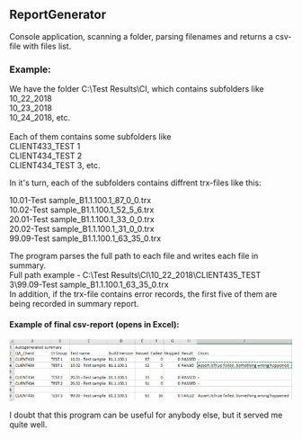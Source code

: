 ## ReportGenerator
Console application, scanning a folder, parsing filenames and returns a csv-file with files list.</br>

### Example:</br>
We have the folder C:\Test Results\CI, which contains subfolders like </br>
10_22_2018</br>
10_23_2018 </br>
10_24_2018, etc. </br>
</br>
Each of them contains some subfolders like </br>
CLIENT433_TEST 1 </br>
CLIENT434_TEST 2</br>
CLIENT434_TEST 3, etc.</br>

In it's turn, each of the subfolders contains diffrent trx-files like this:</br>

10.01-Test sample_B1.1.100.1_87_0_0.trx</br>
10.02-Test sample_B1.1.100.1_52_5_6.trx</br>
20.01-Test sample_B1.1.100.1_33_0_0.trx</br>
20.02-Test sample_B1.1.100.1_31_0_0.trx</br>
99.09-Test sample_B1.1.100.1_63_35_0.trx</br>

The program parses the full path to each file and writes each file in summary.</br>
Full path example - C:\Test Results\CI\10_22_2018\CLIENT435_TEST 3\99.09-Test sample_B1.1.100.1_63_35_0.trx </br>
In addition, if the trx-file contains error records, the first five of them are being recorded in summary report.</br>

#### Example of final csv-report (opens in Excel):</br>

![Screenshot](sample.jpg)

I doubt that this program can be useful for anybody else, but it served me quite well.</br>